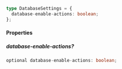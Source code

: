 ```ts
type DatabaseSettings = {
  database-enable-actions: boolean;
};
```

#### Properties

##### database-enable-actions?

```ts
optional database-enable-actions: boolean;
```
